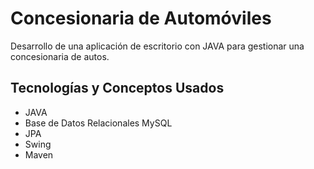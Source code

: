# Concesionaria de Automóviles
Desarrollo de una aplicación de escritorio con JAVA para gestionar una concesionaria de autos.

## Tecnologías y Conceptos Usados
- JAVA
- Base de Datos Relacionales MySQL
- JPA
- Swing
- Maven

